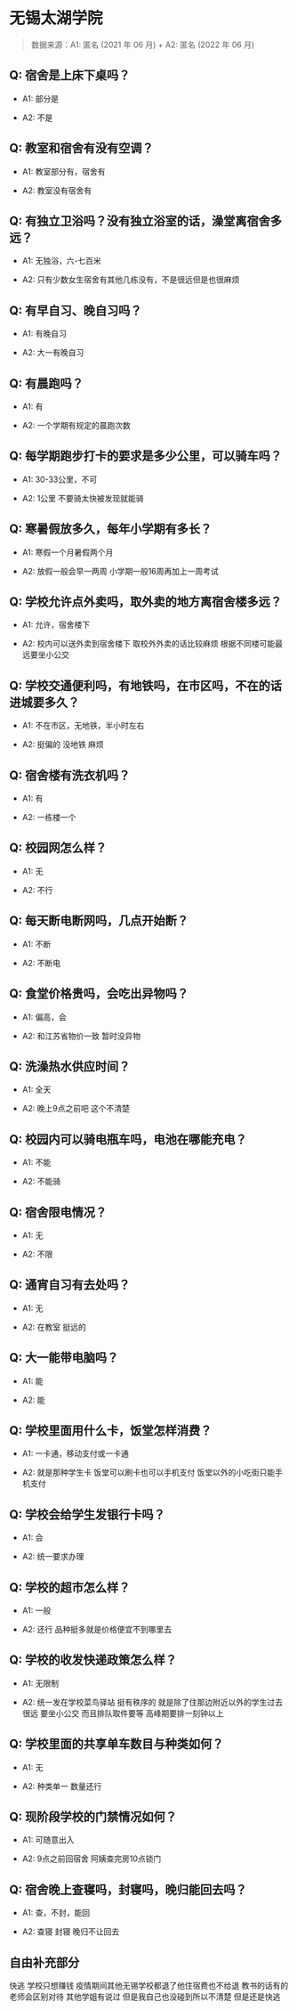 # 无锡太湖学院

> 数据来源：A1: 匿名 (2021 年 06 月) + A2: 匿名 (2022 年 06 月)

## Q: 宿舍是上床下桌吗？

- A1: 部分是

- A2: 不是

## Q: 教室和宿舍有没有空调？

- A1: 教室部分有，宿舍有

- A2: 教室没有宿舍有

## Q: 有独立卫浴吗？没有独立浴室的话，澡堂离宿舍多远？

- A1: 无独浴，六-七百米

- A2: 只有少数女生宿舍有其他几栋没有，不是很远但是也很麻烦

## Q: 有早自习、晚自习吗？

- A1: 有晚自习

- A2: 大一有晚自习

## Q: 有晨跑吗？

- A1: 有

- A2: 一个学期有规定的晨跑次数

## Q: 每学期跑步打卡的要求是多少公里，可以骑车吗？

- A1: 30-33公里，不可

- A2: 1公里 不要骑太快被发现就能骑

## Q: 寒暑假放多久，每年小学期有多长？

- A1: 寒假一个月暑假两个月

- A2: 放假一般会早一两周  小学期一般16周再加上一周考试

## Q: 学校允许点外卖吗，取外卖的地方离宿舍楼多远？

- A1: 允许，宿舍楼下

- A2: 校内可以送外卖到宿舍楼下 取校外外卖的话比较麻烦  根据不同楼可能最远要坐小公交

## Q: 学校交通便利吗，有地铁吗，在市区吗，不在的话进城要多久？

- A1: 不在市区，无地铁，半小时左右

- A2: 挺偏的 没地铁 麻烦

## Q: 宿舍楼有洗衣机吗？

- A1: 有

- A2: 一栋楼一个

## Q: 校园网怎么样？

- A1: 无

- A2: 不行

## Q: 每天断电断网吗，几点开始断？

- A1: 不断

- A2: 不断电

## Q: 食堂价格贵吗，会吃出异物吗？

- A1: 偏高，会

- A2: 和江苏省物价一致 暂时没异物

## Q: 洗澡热水供应时间？

- A1: 全天

- A2: 晚上9点之前吧 这个不清楚

## Q: 校园内可以骑电瓶车吗，电池在哪能充电？

- A1: 不能

- A2: 不能骑

## Q: 宿舍限电情况？

- A1: 无

- A2: 不限

## Q: 通宵自习有去处吗？

- A1: 无

- A2: 在教室 挺远的

## Q: 大一能带电脑吗？

- A1: 能

- A2: 能

## Q: 学校里面用什么卡，饭堂怎样消费？

- A1: 一卡通，移动支付或一卡通

- A2: 就是那种学生卡 饭堂可以刷卡也可以手机支付 饭堂以外的小吃街只能手机支付

## Q: 学校会给学生发银行卡吗？

- A1: 会

- A2: 统一要求办理

## Q: 学校的超市怎么样？

- A1: 一般

- A2: 还行 品种挺多就是价格便宜不到哪里去

## Q: 学校的收发快递政策怎么样？

- A1: 无限制

- A2: 统一发在学校菜鸟驿站 挺有秩序的 就是除了住那边附近以外的学生过去很远 要坐小公交 而且排队取件要等 高峰期要排一刻钟以上

## Q: 学校里面的共享单车数目与种类如何？

- A1: 无

- A2: 种类单一 数量还行

## Q: 现阶段学校的门禁情况如何？

- A1: 可随意出入

- A2: 9点之前回宿舍 阿姨查完房10点锁门

## Q: 宿舍晚上查寝吗，封寝吗，晚归能回去吗？

- A1: 查，不封，能回

- A2: 查寝 封寝 晚归不让回去

## 自由补充部分

快逃 学校只想赚钱 疫情期间其他无锡学校都退了他住宿费也不给退 教书的话有的老师会区别对待 其他学姐有说过 但是我自己也没碰到所以不清楚 但是还是快逃
